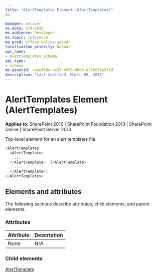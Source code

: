 ```yaml
---
title: "AlertTemplates Element (AlertTemplates)"
ms.

manager: soliver
ms.date: 3/9/2015
ms.audience: Developer
ms.topic: reference
ms.prod: office-online-server
localization_priority: Normal
api_name:
- AlertTemplates schema
api_type:
- schema
ms.assetid: caeef09e-ce35-4559-9065-a755c9fa571d
description: "Last modified: March 09, 2015"
---
```


# AlertTemplates Element (AlertTemplates)

 
  
 **Applies to:** SharePoint 2016 | SharePoint Foundation 2013 | SharePoint Online | SharePoint Server 2013
  
Top-level element for an alert templates file. 
  
```cs
<AlertTemplates
  <AlertTemplate>
    ...
  </AlertTemplate>  [<AlertTemplate>
    ...
  </AlertTemplate>]
</AlertTemplates>
```

## Elements and attributes

The following sections describe attributes, child elements, and parent elements.

### Attributes

|**Attribute**|**Description**|
|:-----|:-----|
|None  <br/> |N/A  <br/> |
   
### Child elements

[AlertTemplate](alerttemplate-element-alerttemplates.md)
  


